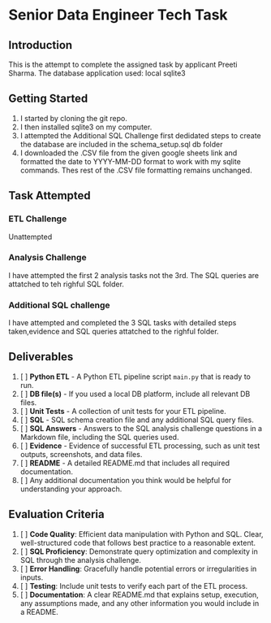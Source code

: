 # Senior Data Engineer Tech Task

## Introduction
This is the attempt to complete the assigned task by applicant Preeti Sharma.
The database application used:
local sqlite3

## Getting Started
1. I started by cloning the git repo.
2. I then installed sqlite3 on my computer.
3. I attempted the Additional SQL Challenge first dedidated steps to create the database are included in the schema_setup.sql db folder
4. I downloaded the .CSV file from the given google sheets link and formatted the date to YYYY-MM-DD format to work with my sqlite commands. Thes rest of the .CSV file formatting remains unchanged.

## Task Attempted
### ETL Challenge
Unattempted
### Analysis Challenge
I have attempted the first 2 analysis tasks not the 3rd. The SQL queries are attatched to teh righful SQL folder.
### Additional SQL challenge
I have attempted and completed the 3 SQL tasks with detailed steps taken,evidence and SQL queries attatched to the righful folder.


## Deliverables
1. [ ] **Python ETL** - A Python ETL pipeline script `main.py` that is ready to run.
2. [ ] **DB file(s)** - If you used a local DB platform, include all relevant DB files. 
3. [ ] **Unit Tests** - A collection of unit tests for your ETL pipeline.
4. [ ] **SQL** - SQL schema creation file and any additional SQL query files.
5. [ ] **SQL Answers** - Answers to the SQL analysis challenge questions in a Markdown file, including the SQL queries used.
6. [ ] **Evidence** - Evidence of successful ETL processing, such as unit test outputs, screenshots, and data files.
7. [ ] **README** - A detailed README.md that includes all required documentation.
8. [ ] Any additional documentation you think would be helpful for understanding your approach.

## Evaluation Criteria
1. [ ] **Code Quality**: Efficient data manipulation with Python and SQL. Clear, well-structured code that follows best practice to a reasonable extent.
2. [ ] **SQL Proficiency**: Demonstrate query optimization and complexity in SQL through the analysis challenge.
3. [ ] **Error Handling**: Gracefully handle potential errors or irregularities in inputs.
4. [ ] **Testing**: Include unit tests to verify each part of the ETL process.
5. [ ] **Documentation**: A clear README.md that explains setup, execution, any assumptions made, and any other information you would include in a README.
